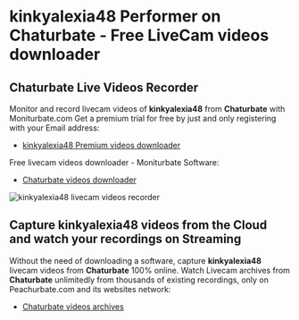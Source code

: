 # kinkyalexia48 Performer on Chaturbate - Free LiveCam videos downloader

## Chaturbate Live Videos Recorder

Monitor and record livecam videos of **kinkyalexia48** from **Chaturbate** with Moniturbate.com
Get a premium trial for free by just and only registering with your Email address:
* [kinkyalexia48 Premium videos downloader](https://moniturbate.com/request-demo-licence-key.html)

Free livecam videos downloader - Moniturbate Software:
* [Chaturbate videos downloader](https://moniturbate.com/moniturbate-download-software.html)

![kinkyalexia48 livecam videos recorder](https://peachurnet.com/templates/moniturbate-software.png)


## Capture kinkyalexia48 videos from the Cloud and watch your recordings on Streaming

Without the need of downloading a software, capture **kinkyalexia48** livecam videos from **Chaturbate** 100% online.
Watch Livecam archives from **Chaturbate** unlimitedly from thousands of existing recordings, only on Peachurbate.com and its websites network:
* [Chaturbate videos archives](https://peachurnet.com/)